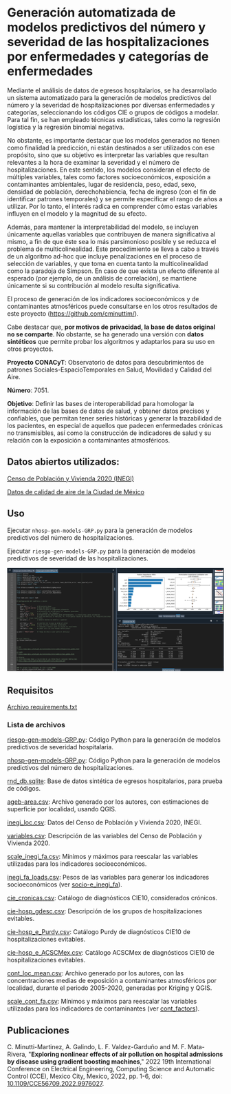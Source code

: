# Generación automatizada de modelos predictivos del número y severidad de las hospitalizaciones por enfermedades y categorías de enfermedades
Mediante el análisis de datos de egresos hospitalarios, se ha desarrollado un sistema automatizado para la generación de modelos predictivos del número y la severidad de hospitalizaciones por diversas enfermedades y categorías, seleccionando los códigos CIE o grupos de códigos a modelar. Para tal fin, se han empleado técnicas estadísticas, tales como la regresión logística y la regresión binomial negativa.

No obstante, es importante destacar que los modelos generados no tienen como finalidad la predicción, ni están destinados a ser utilizados con ese propósito, sino que su objetivo es interpretar las variables que resultan relevantes a la hora de examinar la severidad y el número de hospitalizaciones. En este sentido, los modelos consideran el efecto de múltiples variables, tales como factores socioeconómicos, exposición a contaminantes ambientales, lugar de residencia, peso, edad, sexo, densidad de población, derechohabiencia, fecha de ingreso (con el fin de identificar patrones temporales) y se permite especificar el rango de años a utilizar. Por lo tanto, el interés radica en comprender cómo estas variables influyen en el modelo y la magnitud de su efecto.

Además, para mantener la interpretabilidad del modelo, se incluyen únicamente aquellas variables que contribuyen de manera significativa al mismo, a fin de que éste sea lo más parsimonioso posible y se reduzca el problema de multicolinealidad. Este procedimiento se lleva a cabo a través de un algoritmo ad-hoc que incluye penalizaciones en el proceso de selección de variables, y que toma en cuenta tanto la multicolinealidad como la paradoja de Simpson. En caso de que exista un efecto diferente al esperado (por ejemplo, de un análisis de correlación), se mantiene únicamente si su contribución al modelo resulta significativa.

El proceso de generación de los indicadores socioeconómicos y de contaminantes atmosféricos puede consultarse en los otros resultados de este proyecto (https://github.com/cminuttim/).

Cabe destacar que, **por motivos de privacidad, la base de datos original no se comparte**. No obstante, se ha generado una versión con **datos sintéticos** que permite probar los algoritmos y adaptarlos para su uso en otros proyectos.

**Proyecto CONACyT**: Observatorio de datos para descubrimientos de patrones Sociales-EspacioTemporales en Salud, Movilidad y Calidad del Aire.

**Número**: 7051.

**Objetivo**: Definir las bases de interoperabilidad para homologar la información de las bases de datos de salud, y  obtener datos precisos y confiables, que permitan tener series históricas  y generar la trazabilidad de los pacientes, en especial de aquellos que padecen enfermedades crónicas no transmisibles, así como la construcción de indicadores de salud y su relación con la exposición a contaminantes atmosféricos. 

## Datos abiertos utilizados:
[Censo de Población y Vivienda 2020 (INEGI)](https://www.inegi.org.mx/programas/ccpv/2020/)

[Datos de calidad de aire de la Ciudad de México](http://www.aire.cdmx.gob.mx/default.php?opc=%27aKBhnmM=%27)


## Uso
Ejecutar `nhosp-gen-models-GRP.py` para la generación de modelos predictivos del número de hospitalizaciones.

Ejecutar `riesgo-gen-models-GRP.py` para la generación de modelos predictivos de severidad de las hospitalizaciones.

![Captura de pantalla de los modelos generados](Screenshot.png)


## Requisitos
[Archivo requirements.txt](requirements.txt)

### Lista de archivos
[riesgo-gen-models-GRP.py](riesgo-gen-models-GRP.py): Código Python para la generación de modelos predictivos de severidad hospitalaria.

[nhosp-gen-models-GRP.py](nhosp-gen-models-GRP.py): Código Python para la generación de modelos predictivos del número de hospitalizaciones.

[rnd_db.sqlite](rnd_db.sqlite): Base de datos sintética de egresos hospitalarios, para prueba de códigos.

[ageb-area.csv](ageb-area.csv): Archivo generado por los autores, con estimaciones de superficie por localidad, usando QGIS.

[inegi_loc.csv](inegi_loc.csv): Datos del Censo de Población y Vivienda 2020, INEGI.

[variables.csv](variables.csv): Descripción de las variables del Censo de Población y Vivienda 2020.

[scale_inegi_fa.csv](scale_inegi_fa.csv): Mínimos y máximos para reescalar las variables utilizadas para los indicadores socioeconómicos.

[inegi_fa_loads.csv](inegi_fa_loads.csv): Pesos de las variables para generar los indicadores socioeconómicos (ver [socio-e_inegi_fa](https://github.com/cminuttim/socio-e_inegi_fa)).

[cie_cronicas.csv](cie_cronicas.csv): Catálogo de diagnósticos CIE10, considerados crónicos.

[cie-hosp_gdesc.csv](cie-hosp_gdesc.csv): Descripción de los grupos de hospitalizaciones evitables.

[cie-hosp_e_Purdy.csv](cie-hosp_e_Purdy.csv): Catálogo Purdy de diagnósticos CIE10 de hospitalizaciones evitables.

[cie-hosp_e_ACSCMex.csv](cie-hosp_e_ACSCMex.csv): Catálogo ACSCMex de diagnósticos CIE10 de hospitalizaciones evitables.

[cont_loc_mean.csv](cont_loc_mean.csv): Archivo generado por los autores, con las concentraciones medias de exposición a contaminantes atmosféricos por localidad, durante el periodo 2005-2020, generadas por Kriging y QGIS.

[scale_cont_fa.csv](scale_cont_fa.csv): Mínimos y máximos para reescalar las variables utilizadas para los indicadores de contaminantes (ver [cont_factors](https://github.com/cminuttim/cont_factors/)).

## Publicaciones

C. Minutti-Martinez, A. Galindo, L. F. Valdez-Garduño and M. F. Mata-Rivera, "**Exploring nonlinear effects of air pollution on hospital admissions by disease using gradient boosting machines**," 2022 19th International Conference on Electrical Engineering, Computing Science and Automatic Control (CCE), Mexico City, Mexico, 2022, pp. 1-6, doi: [10.1109/CCE56709.2022.9976027](https://ieeexplore.ieee.org/document/9976027).
